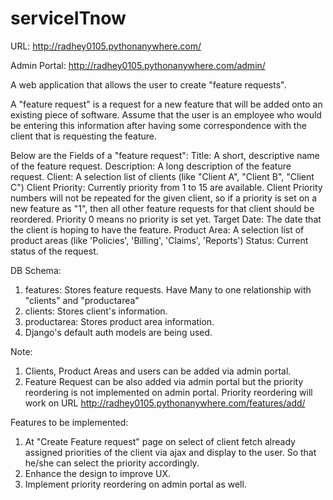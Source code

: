 # serviceITnow

URL: http://radhey0105.pythonanywhere.com/

Admin Portal: http://radhey0105.pythonanywhere.com/admin/

A web application that allows the user to create "feature requests".

A "feature request" is a request for a new feature that will be added onto an existing
piece of software. Assume that the user is an employee who would be
entering this information after having some correspondence with the client that is
requesting the feature.

Below are the Fields of a "feature request":
  Title: A short, descriptive name of the feature request.
  Description: A long description of the feature request.
  Client: A selection list of clients (like "Client A", "Client B", "Client C")
  Client Priority: Currently priority from 1 to 15 are available. Client Priority numbers will not be repeated for the given client,
  so if a priority is set on a new feature as "1", then all other feature requests for that client should be reordered. 
  Priority 0 means no priority is set yet.
  Target Date: The date that the client is hoping to have the feature.
  Product Area: A selection list of product areas (like 'Policies', 'Billing', 'Claims', 'Reports')
  Status: Current status of the request.

DB Schema:
  1. features: Stores feature requests. Have Many to one relationship with "clients" and "productarea"
  2. clients: Stores client's information.
  3. productarea: Stores product area information.
  4. Django's default auth models are being used.
  
Note:
  1. Clients, Product Areas and users can be added via admin portal.
  2. Feature Request can be also added via admin portal but the priority reordering is not implemented on admin portal. 
  Priority reordering will work on URL http://radhey0105.pythonanywhere.com/features/add/
  
Features to be implemented:
  1. At "Create Feature request" page on select of client fetch already assigned priorities of the client via ajax and display to the user.
  So that he/she can select the priority accordingly.
  2. Enhance the design to improve UX.
  3. Implement priority reordering on admin portal as well.
  
